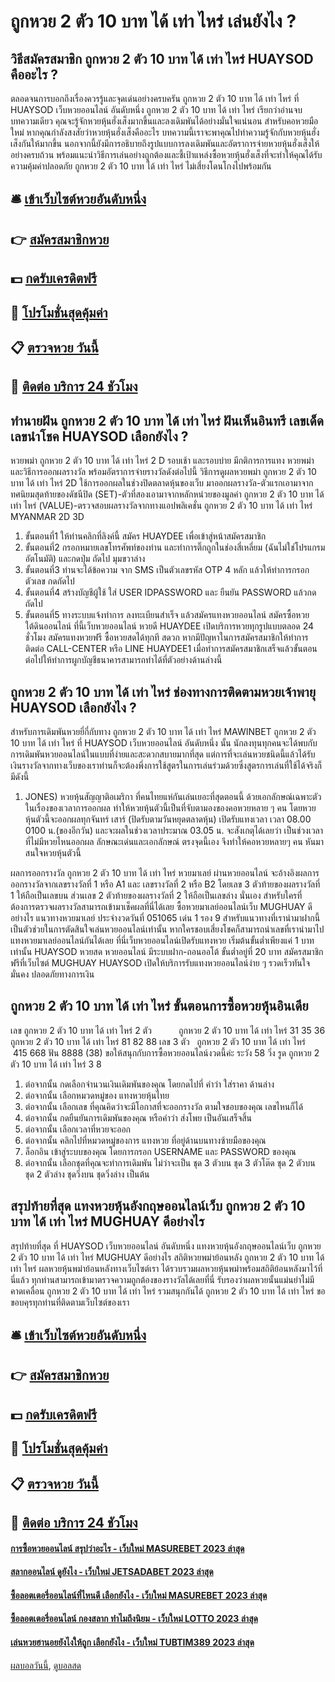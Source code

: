 # ถูกหวย 2 ตัว 10 บาท ได้ เท่า ไหร่ เล่นยังไง ?
## วิธีสมัครสมาชิก ถูกหวย 2 ตัว 10 บาท ได้ เท่า ไหร่ HUAYSOD คืออะไร ?
ตลอดจนการบอกถึงเรื่องควรรู้และจุดเด่นอย่างครบครัน ถูกหวย 2 ตัว 10 บาท ได้ เท่า ไหร่ ที่ HUAYSOD เว็บหวยออนไลน์ อันดับหนึ่ง ถูกหวย 2 ตัว 10 บาท ได้ เท่า ไหร่ เรียกว่าอ่านจบบทความเดียว คุณจะรู้จักหวยหุ้นฮั่งเส็งมากขึ้นและลงเดิมพันได้อย่างมั่นใจแน่นอน
สำหรับคอหวยมือใหม่ หากคุณกำลังสงสัยว่าหวยหุ้นฮั่งเส็งคืออะไร บทความนี้เราจะพาคุณไปทำความรู้จักกับหวยหุ้นฮั่งเส็งกันให้มากขึ้น
นอกจากนี้ยังมีการอธิบายถึงรูปแบบการลงเดิมพันและอัตราการจ่ายหวยหุ้นฮั่งเส็งให้อย่างครบถ้วน
พร้อมแนะนำวิธีการเล่นอย่างถูกต้องและชี้เป้าแหล่งซื้อหวยหุ้นฮั่งเส็งที่จะทำให้คุณได้รับความคุ้มค่าปลอดภัย ถูกหวย 2 ตัว 10 บาท ได้ เท่า ไหร่ ไม่เสี่ยงโดนโกงไปพร้อมกัน

## 🛎 [เข้าเว็บไซต์หวยอันดับหนึ่ง](https://bit.ly/3BG5bNw)
## 👉 [สมัครสมาชิกหวย](https://bit.ly/3BG5bNw)
## 💵 [กดรับเครดิตฟรี](https://bit.ly/3C3mvgS)
## 👑 [โปรโมชั่นสุดคุ้มค่า](https://bit.ly/3C3mvgS)
## 📋 [ตรวจหวย วันนี้](https://bit.ly/3C3mvgS)
## 📱 [ติดต่อ บริการ 24 ชัวโมง](https://bit.ly/3C3mvgS)

## ทำนายฝัน ถูกหวย 2 ตัว 10 บาท ได้ เท่า ไหร่ ฝันเห็นอินทรี เลขเด็ด เลขนำโชค HUAYSOD เลือกยังไง ?
หวยพม่า ถูกหวย 2 ตัว 10 บาท ได้ เท่า ไหร่ 2 D รอบเช้า และรอบบ่าย มีกติการการแทง หวยพม่า และวิธีการออกผลรางวัล พร้อมอัตราการจ่ายรางวัลดังต่อไปนี้
วิธีการดูผลหวยพม่า ถูกหวย 2 ตัว 10 บาท ได้ เท่า ไหร่ 2D
ใช้การออกผลในช่วงปิดตลาดหุ้นของเว็บ มาออกผลรางวัล-ตัวแรกเอามาจากทศนิยมสุดท้ายของดัชนีปิด (SET)-ตัวที่สองเอามาจากหลักหน่วยของมูลค่า ถูกหวย 2 ตัว 10 บาท ได้ เท่า ไหร่ (VALUE)-ตรวจสอบผลรางวัลจากทางแอปพลิเคชั่น ถูกหวย 2 ตัว 10 บาท ได้ เท่า ไหร่ MYANMAR 2D 3D
1. ขั้นตอนที่1 ให้ท่านคลิกที่ลิงค์นี้ สมัคร HUAYDEE เพื่อเข้าสู่หน้าสมัครสมาชิก
2. ขั้นตอนที่2 กรอกหมายเลขโทรศัพท์ของท่าน และทำการติ๊กถูกในช่องสี่เหลี่ยม (ฉันไม่ใช่โปรแกรมอัตโนมัติ) และกดปุ่ม ถัดไป มุมขวาล่าง
3. ขั้นตอนที่3 ท่านจะได้ข้อความ จาก SMS เป็นตัวเลขรหัส OTP 4 หลัก แล้วให้ทำการกรอกตัวเลข กดถัดไป
4. ขั้นตอนที่4 สร้างบัญชีผู้ใช้ ใส่ USER IDPASSWORD และ ยืนยัน PASSWORD แล้วกดถัดไป
5. ขั้นตอนที่5 ทางระบบแจ้งทำการ ลงทะเบียนสำเร็จ แล้วสมัครแทงหวยออนไลน์ สมัครซื้อหวยใต้ดินออนไลน์ ที่นี้เว็บหวยออนไลน์ หวยดี HUAYDEE เปิดบริการหวยทุกรูปแบบตลอด 24 ชั่วโมง สมัครแทงหวยฟรี ซื้อหวยสดได้ทุกที สดวก หากมีปัญหาในการสมัครสมาชิกให้ทำการติดต่อ CALL-CENTER หรือ LINE HUAYDEE1 เมื่อทำการสมัครสมาชิกเสร็จแล้วขั้นตอนต่อไปให้ทำการผูกบัญชีธนาคารสามารถทำได้ที่ตัวอย่างด้านล่างนี้

## ถูกหวย 2 ตัว 10 บาท ได้ เท่า ไหร่ ช่องทางการติดตามหวยเจ้าพายุ HUAYSOD เลือกยังไง ?
สำหรับการเดิมพันหวยยี่กี่กับทาง ถูกหวย 2 ตัว 10 บาท ได้ เท่า ไหร่ MAWINBET ถูกหวย 2 ตัว 10 บาท ได้ เท่า ไหร่ ที่ HUAYSOD เว็บหวยออนไลน์ อันดับหนึ่ง นั้น นักลงทุนทุกคนจะได้พบกับการเดิมพันหวยออนไลน์ในแบบที่ง่ายและสะดวกสบายมากที่สุด แต่การที่จะเล่นหวยชนิดนี้แล้วได้รับเงินรางวัลจากทางเว็บของเราท่านก็จะต้องพึ่งการใช้สูตรในการเล่นร่วมด้วยซึ่งสูตรการเล่นที่ใช้ได้จริงก็มีดังนี้
1. JONES) หวยหุ้นสัญญาติอเมริกา ที่คนไทยแห่กันเล่นเยอะที่สุดตอนนี้ ด้วยเอกลักษณ์เฉพาะตัวในเรื่องของเวลาการออกผล ทำให้หวยหุ้นตัวนี้เป็นที่จับตามองของคอหวยหลาย ๆ คน โดยหวยหุ้นตัวนี้จะออกผลทุกจันทร์ เสาร์ (ปิดรับตามวันหยุดตลาดหุ้น) เปิดรับแทงเวลา เวลา 08.00 0100 น.(ของอีกวัน) และจะผลในช่วงเวลาประมาณ 03.05 น. จะสังเกตุได้เลยว่า เป็นช่วงเวลาที่ไม่มีหวยไหนออกผล ลักษณะเด่นและเอกลักษณ์ ตรงจุดนี้เอง จึงทำให้คอหวยหลายๆ คน หันมาสนใจหวยหุ้นตัวนี้

ผลการออกรางวัล ถูกหวย 2 ตัว 10 บาท ได้ เท่า ไหร่ หวยมาเลย์ ผ่านหวยออนไลน์ จะอ้างอิงผลการออกรางวัลจากเลขรางวัลที่ 1 หรือ A1 และ เลขรางวัลที่ 2 หรือ B2 โดยเลข 3 ตัวท้ายของผลรางวัลที่ 1 ให้ถือเป็นเลขบน ส่วนเลข 2 ตัวท้ายของผลรางวัลที่ 2 ให้ถือเป็นเลขล่าง นั่นเอง สำหรับใครที่ต้องการตรวจผลรางวัลสามารถเข้ามาเช็คผลที่นี่ได้เลย
ซื้อหวยมาเลย์ออนไลน์เว็บ MUGHUAY ดีอย่างไร
แนวทางหวยมาเลย์ ประจำงวดวันที่ 051065 เด่น 1 รอง 9 สำหรับแนวทางที่เรานำมาฝากนี้เป็นตัวช่วยในการตัดสินใจเล่นหวยออนไลน์เท่านั้น หากใครชอบเสี่ยงโชคก็สามารถนำเลขที่เรานำมาไปแทงหวยมาเลย์ออนไลน์กันได้เลย ที่นี่เว็บหวยออนไลน์เปิดรับแทงหวย เริ่มต้นขั้นต่ำเพียงแค่ 1 บาทเท่านั้น HUAYSOD หวยสด หวยออนไลน์ มีระบบฝาก-ถอนออโต้ ขั้นต่ำอยู่ที่ 20 บาท สมัครสมาชิกฟรีที่เว็บไซต์ MUGHUAY HUAYSOD เปิดให้บริการรับแทงหวยออนไลน์ง่าย ๆ รวดเร็วทันใจ มั่นคง ปลอดภัยทางการเงิน

## ถูกหวย 2 ตัว 10 บาท ได้ เท่า ไหร่ ขั้นตอนการซื้อหวยหุ้นอินเดีย
เลข ถูกหวย 2 ตัว 10 บาท ได้ เท่า ไหร่ 2 ตัว           ถูกหวย 2 ตัว 10 บาท ได้ เท่า ไหร่ 31 35 36 ถูกหวย 2 ตัว 10 บาท ได้ เท่า ไหร่ 81 82 88
เลข 3 ตัว   ถูกหวย 2 ตัว 10 บาท ได้ เท่า ไหร่        415 668
ฟัน 8888 (38)
ขอให้สนุกกับการซื้อหวยออนไลน์งวดนี้ค่ะ
ระวัง 58
วิ่ง รูด ถูกหวย 2 ตัว 10 บาท ได้ เท่า ไหร่ 3 8
1. ต่อจากนั้น กดเลือกจำนวนเงินเดิมพันของคุณ โดยกดไปที่ คำว่า ใส่ราคา ด้านล่าง
2. ต่อจากนั้น เลือกหมวดหมู่ของ แทงหวยหุ้นไทย
3. ต่อจากนั้น เลือกเลข ที่คุณคิดว่าจะมีโอกาสที่จะออกรางวัล ตามใจชอบของคุณ เลขไหนก็ได้
4. ต่อจากนั้น กดยืนยันการเดิมพันของคุณ หรือคำว่า ส่งโพย เป็นอันเสร็จสิ้น
5. ต่อจากนั้น เลือกเวลาที่หวยจะออก
6. ต่อจากนั้น คลิกไปที่หมวดหมู่ของการ แทงหวย ที่อยู่ด้านบนทางซ้ายมือของคุณ
7. ล็อกอิน เข้าสู่ระบบของคุณ โดยการกรอก USERNAME และ PASSWORD ของคุณ
8. ต่อจากนั้น เลือกชุดที่คุณจะทำการเดิมพัน ไม่ว่าจะเป็น ชุด 3 ตัวบน ชุด 3 ตัวโต๊ด ชุด 2 ตัวบน ชุด 2 ตัวล่าง ชุดวิ่งบน ชุดวิ่งล่าง เป็นต้น

## สรุปท้ายที่สุด แทงหวยหุ้นอังกฤษออนไลน์เว็บ ถูกหวย 2 ตัว 10 บาท ได้ เท่า ไหร่ MUGHUAY ดีอย่างไร
สรุปท้ายที่สุด ที่ HUAYSOD เว็บหวยออนไลน์ อันดับหนึ่ง แทงหวยหุ้นอังกฤษออนไลน์เว็บ ถูกหวย 2 ตัว 10 บาท ได้ เท่า ไหร่ MUGHUAY ดีอย่างไร สถิติหวยพม่าย้อนหลัง ถูกหวย 2 ตัว 10 บาท ได้ เท่า ไหร่ ผลหวยหุ้นพม่าย้อนหลังทางเว็บไซต์เรา ได้รวบรวมผลหวยหุ้นพม่าพร้อมสถิติย้อนหลังมาไว้ที่นี่แล้ว ทุกท่านสามารถเข้ามาตรวจความถูกต้องของรางวัลได้เลยที่นี่ รับรองว่าผลหวยนั้นแม่นยำไม่มีคาดเคลื่อน ถูกหวย 2 ตัว 10 บาท ได้ เท่า ไหร่ รวมสนุกกันได้ ถูกหวย 2 ตัว 10 บาท ได้ เท่า ไหร่ ขอขอบคุรทุกท่านที่ติดตามเว็บไซต์ของเรา

## 🛎 [เข้าเว็บไซต์หวยอันดับหนึ่ง](https://bit.ly/3BG5bNw)
## 👉 [สมัครสมาชิกหวย](https://bit.ly/3BG5bNw)
## 💵 [กดรับเครดิตฟรี](https://bit.ly/3C3mvgS)
## 👑 [โปรโมชั่นสุดคุ้มค่า](https://bit.ly/3C3mvgS)
## 📋 [ตรวจหวย วันนี้](https://bit.ly/3C3mvgS)
## 📱 [ติดต่อ บริการ 24 ชัวโมง](https://bit.ly/3C3mvgS)

#### [การซื้อหวยออนไลน์ สรุปว่าอะไร - เว็บใหม่ MASUREBET 2023 ล่าสุด](https://atom.io/themes/การซื้อหวยออนไลน์%20สรุปว่าอะไร%20-%20เว็บใหม่%20masurebet%202023%20ล่าสุด)
#### [สลากออนไลน์ ดูยังไง - เว็บใหม่ JETSADABET 2023 ล่าสุด](https://atom.io/themes/สลากออนไลน์%20ดูยังไง%20-%20เว็บใหม่%20jetsadabet%202023%20ล่าสุด)
#### [ซื้อลอตเตอรี่ออนไลน์ที่ไหนดี เลือกยังไง - เว็บใหม่ MASUREBET 2023 ล่าสุด](https://atom.io/themes/ซื้อลอตเตอรี่ออนไลน์ที่ไหนดี%20เลือกยังไง%20-%20เว็บใหม่%20masurebet%202023%20ล่าสุด)
#### [ซื้อลอตเตอรี่ออนไลน์ กองสลาก ทำไมถึงนิยม - เว็บใหม่ LOTTO 2023 ล่าสุด](https://atom.io/themes/ซื้อลอตเตอรี่ออนไลน์%20กองสลาก%20ทำไมถึงนิยม%20-%20เว็บใหม่%20lotto%202023%20ล่าสุด)
#### [เล่นหวยฮานอยยังไงให้ถูก เลือกยังไง - เว็บใหม่ TUBTIM389 2023 ล่าสุด](https://atom.io/themes/เล่นหวยฮานอยยังไงให้ถูก%20เลือกยังไง%20-%20เว็บใหม่%20tubtim389%202023%20ล่าสุด)

[ผลบอลวันนี้](https://siamsport.tv "ผลบอลวันนี้"), [ดูบอลสด](https://siamsport.tv/ดูบอลสด "ดูบอลสด")